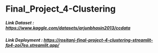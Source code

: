 # Final_Project_4-Clustering

##### Link Dataset : https://www.kaggle.com/datasets/arjunbhasin2013/ccdata
##### Link Deployment : https://rositanj-final-project-4-clustering-streamlit-fp4-zoi7eo.streamlit.app/
